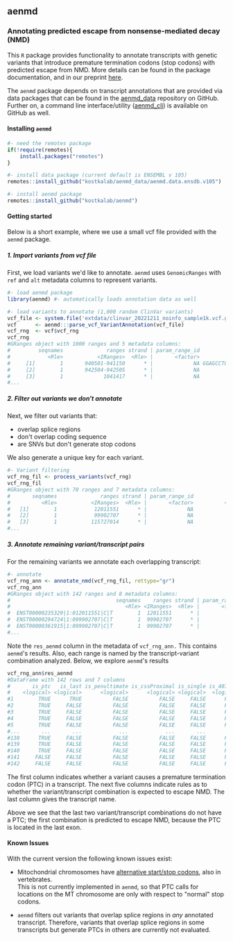 ## aenmd 

### Annotating predicted escape from nonsense-mediated decay (NMD)

This `R` package provides functionality to annotate transcripts with genetic variants that introduce premature termination codons (stop codons) with predicted escape from NMD. More details can be found in the package documentation, and in our preprint [here](www.here.com). 

The `aenmd` package depends on transcript annotations that are provided via data packages that can be found in the [aenmd_data](https://github.com/kostkalab/aenmd_data) repository on GitHub. Further on, a command line interface/utility ([aenmd_cli](https://github.com/kostkalab/aenmd_cli)) is available on GitHub as well.


#### Installing `aenmd`
```R
#- need the remotes package
if(!require(remotes){
    install.packages("remotes")
}

#- install data package (current default is ENSEMBL v 105)
remotes::install_github("kostkalab/aenmd_data/aenmd.data.ensdb.v105")

#- install aenmd package
remotes::install_github("kostkalab/aenmd")
```

#### Getting started
Below is a short example, where we use a small vcf file provided with the `aenmd` package. 

##### 1. Import variants from vcf file
First, we load variants we'd like to annotate. `aenmd` uses `GenomicRanges` with `ref` and `alt` metadata columns to represent variants.
```R
#- load aenmd package
library(aenmd) #- automatically loads annotation data as well

#- load variants to annotate (1,000 random ClinVar variants)
vcf_file <- system.file('extdata/clinvar_20221211_noinfo_sample1k.vcf.gz', package = 'aenmd')
vcf      <- aenmd:::parse_vcf_VariantAnnotation(vcf_file)
vcf_rng  <- vcf$vcf_rng
vcf_rng
#GRanges object with 1000 ranges and 5 metadata columns:
#         seqnames              ranges strand | param_range_id                     ref            alt      qual      filter
#            <Rle>           <IRanges>  <Rle> |       <factor>          <DNAStringSet> <DNAStringSet> <numeric> <character>
#     [1]        1       940501-941150      * |             NA GGAGCCTGCA...CAGATCTCCT              G        NA           .
#     [2]        1       942504-942505      * |             NA                      CG              C        NA           .
#     [3]        1             1041417      * |             NA                       C              T        NA           .
#...
```

##### 2. Filter out variants we don't annotate
Next, we filter out variants that:
  - overlap splice regions
  - don't overlap coding sequence
  - are SNVs but don't generate stop codons

We also generate a unique key for each variant.

```R
#- Variant filtering
vcf_rng_fil <- process_variants(vcf_rng)
vcf_rng_fil
#GRanges object with 70 ranges and 7 metadata columns:
#       seqnames              ranges strand | param_range_id                     ref            alt      qual      filter        type                    key
#          <Rle>           <IRanges>  <Rle> |       <factor>          <DNAStringSet> <DNAStringSet> <numeric> <character> <character>            <character>
#   [1]        1            12011551      * |             NA                       C              T        NA           .         snv        1:012011551|C|T
#   [2]        1            99902707      * |             NA                       C              T        NA           .         snv        1:099902707|C|T
#   [3]        1           115727014      * |             NA                       C              A        NA           .         snv        1:115727014|C|A
#...
```

##### 3. Annotate remaining variant/transcript pairs
For the remaining variants we annotate each overlapping transcript:

```R
#- annotate
vcf_rng_ann <- annotate_nmd(vcf_rng_fil, rettype="gr")
vcf_rng_ann
#GRanges object with 142 ranges and 8 metadata columns:
#                                  seqnames    ranges strand | param_range_id            ref            alt      qual      filter        type             key            res_aenmd
#                                     <Rle> <IRanges>  <Rle> |       <factor> <DNAStringSet> <DNAStringSet> <numeric> <character> <character>     <character>          <DataFrame>
#  ENST00000235329|1:012011551|C|T        1  12011551      * |             NA              C              T        NA           .         snv 1:012011551|C|T  TRUE:TRUE:FALSE:...
#  ENST00000294724|1:099902707|C|T        1  99902707      * |             NA              C              T        NA           .         snv 1:099902707|C|T TRUE:FALSE:FALSE:...
#  ENST00000361915|1:099902707|C|T        1  99902707      * |             NA              C              T        NA           .         snv 1:099902707|C|T TRUE:FALSE:FALSE:...
#...
```

Note the `res_aenmd` column in the metadata of `vcf_rng_ann.` This contains `aenmd`'s results. 
Also, each range is named by the transcript-variant combination analyzed.
Below, we explore `aenmd`'s results

```R
vcf_rng_ann$res_aenmd
#DataFrame with 142 rows and 7 columns
#       is_ptc   is_last is_penultimate is_cssProximal is_single is_407plus      transcript
#    <logical> <logical>      <logical>      <logical> <logical>  <logical>     <character>
#1        TRUE      TRUE          FALSE          FALSE     FALSE      FALSE ENST00000235329
#2        TRUE     FALSE          FALSE          FALSE     FALSE      FALSE ENST00000294724
#3        TRUE     FALSE          FALSE          FALSE     FALSE      FALSE ENST00000361915
#4        TRUE     FALSE          FALSE          FALSE     FALSE      FALSE ENST00000370163
#5        TRUE     FALSE          FALSE          FALSE     FALSE      FALSE ENST00000370165
#...       ...       ...            ...            ...       ...        ...             ...
#138      TRUE     FALSE          FALSE          FALSE     FALSE      FALSE ENST00000288447
#139      TRUE     FALSE          FALSE          FALSE     FALSE      FALSE ENST00000357033
#140      TRUE     FALSE          FALSE          FALSE     FALSE      FALSE ENST00000447523
#141     FALSE     FALSE          FALSE          FALSE     FALSE      FALSE ENST00000303391
#142     FALSE     FALSE          FALSE          FALSE     FALSE      FALSE ENST00000453960
```
The first column indicates whether a variant causes a premature termination codon (PTC) in a transcript. The next five columns indicate rules as to whether the variant/transcript combination is expected to escape NMD. The last column gives the transcript name.

Above we see that the last two variant/transcript combinations do not have a PTC; the first combination is predicted to escape NMD, because the PTC is located in the last exon.



#### Known Issues

With the current version the following known issues exist:

* Mitochondrial chromosomes have [alternative start/stop codons](https://en.wikipedia.org/wiki/Stop_codon#Alternative_stop_codons), also in vertebrates.\
  This is not currently implemented in `aenmd`, so that PTC calls for locations on the MT chromosome are only with respect to "normal" stop codons.

* `aenmd` filters out variants that overlap splice regions in *any* annotated transcript. Therefore, variants that overlap splice regions in some transcripts but generate PTCs in others are currently not evaluated.


